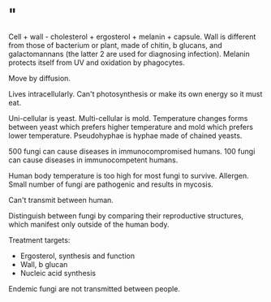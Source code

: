 # "

Cell + wall - cholesterol + ergosterol + melanin + capsule.
Wall is different from those of bacterium or plant, made of chitin, b glucans, and galactomannans (the latter 2 are used for diagnosing infection).
Melanin protects itself from UV and oxidation by phagocytes.

Move by diffusion.

Lives intracellularly.
Can't photosynthesis or make its own energy so it must eat.

Uni-cellular is yeast.
Multi-cellular is mold.
Temperature changes forms between yeast which prefers higher temperature and mold which prefers lower temperature.
Pseudohyphae is hyphae made of chained yeasts.

500 fungi can cause diseases in immunocompromised humans.
100 fungi can cause diseases in immunocompetent humans.

Human body temperature is too high for most fungi to survive.
Allergen.
Small number of fungi are pathogenic and results in mycosis.

Can't transmit between human.

Distinguish between fungi by comparing their reproductive structures, which manifest only outside of the human body.

Treatment targets:

- Ergosterol, synthesis and function
- Wall, b glucan
- Nucleic acid synthesis

Endemic fungi are not transmitted between people.
